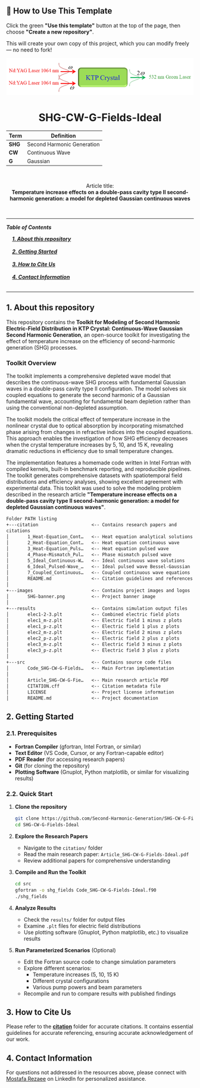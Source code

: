 ## 🧰 How to Use This Template    

Click the green **"Use this template"** button at the top of the page, then choose **"Create a new repository"**.   

This will create your own copy of this project, which you can modify freely — no need to fork!   

 
<p align="center">
  <img src="./images/SHG-banner.png" alt="SHG Logo">
</p>


<h1 align="center">SHG-CW-G-Fields-Ideal</h1>

<div align="center">

| **Term** | **Definition** |
|----------|----------------|
| **SHG** | Second Harmonic Generation |
| **CW** | Continuous Wave |
| **G** | Gaussian |
</div>

&nbsp;

<div align="center">

Article title:       
**Temperature increase effects on a double-pass cavity type II second-harmonic generation: a model for depleted Gaussian continuous waves**
</div>

&nbsp;

---

***Table of Contents***

<div>
  &nbsp;&nbsp;&nbsp;&nbsp;<a href="#1-about-this-repository"><i><b>1. About this repository</b></i></a>
</div>
&nbsp;

<div>
  &nbsp;&nbsp;&nbsp;&nbsp;<a href="#2-getting-started"><i><b>2. Getting Started</b></i></a>
</div>
&nbsp;

<div>
  &nbsp;&nbsp;&nbsp;&nbsp;<a href="#3-how-to-cite-us"><i><b>3. How to Cite Us</b></i></a>
</div>
&nbsp;


<div>
  &nbsp;&nbsp;&nbsp;&nbsp;<a href="#4-contact-information"><i><b>4. Contact Information</b></i></a>
</div>
&nbsp;

---    

## 1. About this repository

This repository contains the **Toolkit for Modeling of Second Harmonic Electric-Field Distribution in KTP Crystal: Continuous-Wave Gaussian Second Harmonic Generation**, an open-source toolkit for investigating the effect of temperature increase on the efficiency of second-harmonic generation (SHG) processes.

### Toolkit Overview

The toolkit implements a comprehensive depleted wave model that describes the continuous-wave SHG process with fundamental Gaussian waves in a double-pass cavity type II configuration. The model solves six coupled equations to generate the second harmonic of a Gaussian fundamental wave, accounting for fundamental beam depletion rather than using the conventional non-depleted assumption.

The toolkit models the critical effect of temperature increase in the nonlinear crystal due to optical absorption by incorporating mismatched phase arising from changes in refractive indices into the coupled equations. This approach enables the investigation of how SHG efficiency decreases when the crystal temperature increases by 5, 10, and 15 K, revealing dramatic reductions in efficiency due to small temperature changes.

The implementation features a homemade code written in Intel Fortran with compiled kernels, built-in benchmark reporting, and reproducible pipelines. The toolkit generates comprehensive datasets with spatiotemporal field distributions and efficiency analyses, showing excellent agreement with experimental data. This toolkit was used to solve the modeling problem described in the research article **"Temperature increase effects on a double-pass cavity type II second-harmonic generation: a model for depleted Gaussian continuous waves"**.  

```
Folder PATH listing
+---citation                    <-- Contains research papers and citations
│       1_Heat-Equation_Cont…   <-- Heat equation analytical solutions
│       2_Heat-Equation_Cont…   <-- Heat equation continuous wave
│       3_Heat-Equation_Puls…   <-- Heat equation pulsed wave
│       4_Phase-Mismatch_Pul…   <-- Phase mismatch pulsed wave
│       5_Ideal_Continuous-W…   <-- Ideal continuous wave solutions
│       6_Ideal_Pulsed-Wave_…   <-- Ideal pulsed wave Bessel-Gaussian
│       7_Coupled_Continuous…   <-- Coupled continuous wave equations
│       README.md               <-- Citation guidelines and references
│
+---images                      <-- Contains project images and logos
│       SHG-banner.png          <-- Project banner image
│
+---results                     <-- Contains simulation output files
│       elec1-2-3.plt           <-- Combined electric field plots
│       elec1_m-z.plt           <-- Electric field 1 minus z plots
│       elec1_p-z.plt           <-- Electric field 1 plus z plots
│       elec2_m-z.plt           <-- Electric field 2 minus z plots
│       elec2_p-z.plt           <-- Electric field 2 plus z plots
│       elec3_m-z.plt           <-- Electric field 3 minus z plots
│       elec3_p-z.plt           <-- Electric field 3 plus z plots
│
+---src                         <-- Contains source code files
│       Code_SHG-CW-G-Fields…   <-- Main Fortran implementation
│
│       Article_SHG-CW-G-Fie…   <-- Main research article PDF
│       CITATION.cff            <-- Citation metadata file
│       LICENSE                 <-- Project license information
│       README.md               <-- Project documentation
```


## 2. Getting Started

### 2.1. Prerequisites
- **Fortran Compiler** (gfortran, Intel Fortran, or similar)
- **Text Editor** (VS Code, Cursor, or any Fortran-capable editor)
- **PDF Reader** (for accessing research papers)
- **Git** (for cloning the repository)
- **Plotting Software** (Gnuplot, Python matplotlib, or similar for visualizing results)

### 2.2. Quick Start

1. **Clone the repository**
   ```bash
   git clone https://github.com/Second-Harmonic-Generation/SHG-CW-G-Fields-Ideal.git
   cd SHG-CW-G-Fields-Ideal
   ```

2. **Explore the Research Papers**
   - Navigate to the `citation/` folder
   - Read the main research paper: `Article_SHG-CW-G-Fields-Ideal.pdf`
   - Review additional papers for comprehensive understanding

3. **Compile and Run the Toolkit**
   ```bash
   cd src
   gfortran -o shg_fields Code_SHG-CW-G-Fields-Ideal.f90
   ./shg_fields
   ```

4. **Analyze Results**
   - Check the `results/` folder for output files
   - Examine `.plt` files for electric field distributions
   - Use plotting software (Gnuplot, Python matplotlib, etc.) to visualize results

5. **Run Parameterized Scenarios** (Optional)
   - Edit the Fortran source code to change simulation parameters
   - Explore different scenarios:
     - Temperature increases (5, 10, 15 K)
     - Different crystal configurations
     - Various pump powers and beam parameters
   - Recompile and run to compare results with published findings



## 3. How to Cite Us
Please refer to the [**citation**](./citation/) folder for accurate citations. It contains essential guidelines for accurate referencing, ensuring accurate acknowledgement of our work.


  
## 4. Contact Information

For questions not addressed in the resources above, please connect with [Mostafa Rezaee](https://www.linkedin.com/in/mostafa-rezaee/) on LinkedIn for personalized assistance.
